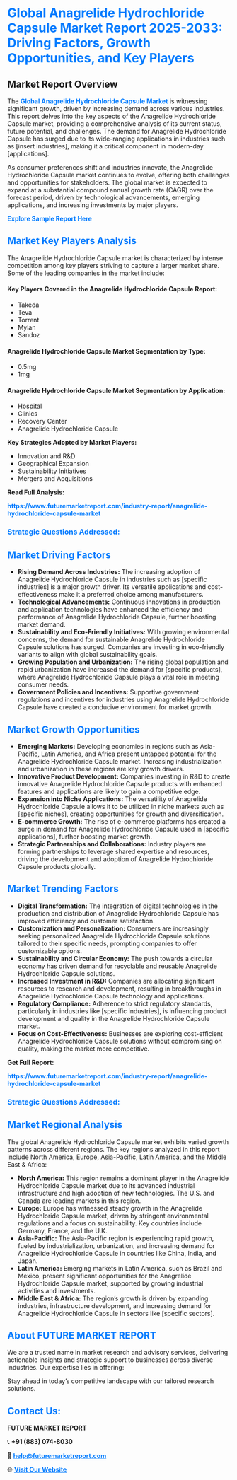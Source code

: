 <h1 style="color: #007BFF;">Global Anagrelide Hydrochloride Capsule Market Report 2025-2033: Driving Factors, Growth Opportunities, and Key Players</h1>

<section id="overview">
<h2>Market Report Overview</h2>
<p>The <a href="https://www.futuremarketreport.com/industry-report/anagrelide-hydrochloride-capsule-market" style="color: #007BFF; text-decoration: none;"><strong>Global Anagrelide Hydrochloride Capsule Market</strong></a> is witnessing significant growth, driven by increasing demand across various industries. This report delves into the key aspects of the Anagrelide Hydrochloride Capsule market, providing a comprehensive analysis of its current status, future potential, and challenges. The demand for Anagrelide Hydrochloride Capsule has surged due to its wide-ranging applications in industries such as [insert industries], making it a critical component in modern-day [applications].</p>
<p>As consumer preferences shift and industries innovate, the Anagrelide Hydrochloride Capsule market continues to evolve, offering both challenges and opportunities for stakeholders. The global market is expected to expand at a substantial compound annual growth rate (CAGR) over the forecast period, driven by technological advancements, emerging applications, and increasing investments by major players.</p>
</section>

<section id="overview">
<p><a href="https://www.futuremarketreport.com/request-sample/reportId=124007" style="color: #007BFF; text-decoration: none;"><strong>Explore Sample Report Here</strong></a></p>
</section>

<section id="key-players">
<h2 style="color: #007BFF;">Market Key Players Analysis</h2>
<p>The Anagrelide Hydrochloride Capsule market is characterized by intense competition among key players striving to capture a larger market share. Some of the leading companies in the market include:</p>
<h4>Key Players Covered in the Anagrelide Hydrochloride Capsule Report:</h4>
<ul><li>Takeda</li><li>Teva</li><li>Torrent</li><li>Mylan</li><li>Sandoz</li></ul>
<h4>Anagrelide Hydrochloride Capsule Market Segmentation by Type:</h4>
<ul><li>0.5mg</li><li>1mg</li></ul>

<h4>Anagrelide Hydrochloride Capsule Market Segmentation by Application:</h4>
<ul><li>Hospital</li><li>Clinics</li><li>Recovery Center</li><li>Anagrelide Hydrochloride Capsule</li></ul>
<p><strong>Key Strategies Adopted by Market Players:</strong></p>
<ul>
<li>Innovation and R&D</li>
<li>Geographical Expansion</li>
<li>Sustainability Initiatives</li>
<li>Mergers and Acquisitions</li>
</ul>
</section>

<section>
<p><strong>Read Full Analysis: </strong></p><a href="https://www.futuremarketreport.com/industry-report/anagrelide-hydrochloride-capsule-market" style="color: #007BFF; text-decoration: none;"><strong>https://www.futuremarketreport.com/industry-report/anagrelide-hydrochloride-capsule-market</strong></a>
<h3 style="color: #007BFF;">Strategic Questions Addressed:</h3>
</section>

<section id="driving-factors">
<h2 style="color: #007BFF;">Market Driving Factors</h2>
<ul>
<li><strong>Rising Demand Across Industries:</strong> The increasing adoption of Anagrelide Hydrochloride Capsule in industries such as [specific industries] is a major growth driver. Its versatile applications and cost-effectiveness make it a preferred choice among manufacturers.</li>
<li><strong>Technological Advancements:</strong> Continuous innovations in production and application technologies have enhanced the efficiency and performance of Anagrelide Hydrochloride Capsule, further boosting market demand.</li>
<li><strong>Sustainability and Eco-Friendly Initiatives:</strong> With growing environmental concerns, the demand for sustainable Anagrelide Hydrochloride Capsule solutions has surged. Companies are investing in eco-friendly variants to align with global sustainability goals.</li>
<li><strong>Growing Population and Urbanization:</strong> The rising global population and rapid urbanization have increased the demand for [specific products], where Anagrelide Hydrochloride Capsule plays a vital role in meeting consumer needs.</li>
<li><strong>Government Policies and Incentives:</strong> Supportive government regulations and incentives for industries using Anagrelide Hydrochloride Capsule have created a conducive environment for market growth.</li>
</ul>
</section>

<section id="growth-opportunities">
<h2 style="color: #007BFF;">Market Growth Opportunities</h2>
<ul>
<li><strong>Emerging Markets:</strong> Developing economies in regions such as Asia-Pacific, Latin America, and Africa present untapped potential for the Anagrelide Hydrochloride Capsule market. Increasing industrialization and urbanization in these regions are key growth drivers.</li>
<li><strong>Innovative Product Development:</strong> Companies investing in R&D to create innovative Anagrelide Hydrochloride Capsule products with enhanced features and applications are likely to gain a competitive edge.</li>
<li><strong>Expansion into Niche Applications:</strong> The versatility of Anagrelide Hydrochloride Capsule allows it to be utilized in niche markets such as [specific niches], creating opportunities for growth and diversification.</li>
<li><strong>E-commerce Growth:</strong> The rise of e-commerce platforms has created a surge in demand for Anagrelide Hydrochloride Capsule used in [specific applications], further boosting market growth.</li>
<li><strong>Strategic Partnerships and Collaborations:</strong> Industry players are forming partnerships to leverage shared expertise and resources, driving the development and adoption of Anagrelide Hydrochloride Capsule products globally.</li>
</ul>
</section>

<section id="trending-factors">
<h2 style="color: #007BFF;">Market Trending Factors</h2>
<ul>
<li><strong>Digital Transformation:</strong> The integration of digital technologies in the production and distribution of Anagrelide Hydrochloride Capsule has improved efficiency and customer satisfaction.</li>
<li><strong>Customization and Personalization:</strong> Consumers are increasingly seeking personalized Anagrelide Hydrochloride Capsule solutions tailored to their specific needs, prompting companies to offer customizable options.</li>
<li><strong>Sustainability and Circular Economy:</strong> The push towards a circular economy has driven demand for recyclable and reusable Anagrelide Hydrochloride Capsule solutions.</li>
<li><strong>Increased Investment in R&D:</strong> Companies are allocating significant resources to research and development, resulting in breakthroughs in Anagrelide Hydrochloride Capsule technology and applications.</li>
<li><strong>Regulatory Compliance:</strong> Adherence to strict regulatory standards, particularly in industries like [specific industries], is influencing product development and quality in the Anagrelide Hydrochloride Capsule market.</li>
<li><strong>Focus on Cost-Effectiveness:</strong> Businesses are exploring cost-efficient Anagrelide Hydrochloride Capsule solutions without compromising on quality, making the market more competitive.</li>
</ul>
</section>

<section>
<p><strong>Get Full Report: </strong></p><a href="https://www.futuremarketreport.com/industry-report/anagrelide-hydrochloride-capsule-market" style="color: #007BFF; text-decoration: none;"><strong>https://www.futuremarketreport.com/industry-report/anagrelide-hydrochloride-capsule-market</strong></a>
<h3 style="color: #007BFF;">Strategic Questions Addressed:</h3>
</section>


<section id="regional-analysis">
<h2 style="color: #007BFF;">Market Regional Analysis</h2>
<p>The global Anagrelide Hydrochloride Capsule market exhibits varied growth patterns across different regions. The key regions analyzed in this report include North America, Europe, Asia-Pacific, Latin America, and the Middle East & Africa:</p>
<ul>
<li><strong>North America:</strong> This region remains a dominant player in the Anagrelide Hydrochloride Capsule market due to its advanced industrial infrastructure and high adoption of new technologies. The U.S. and Canada are leading markets in this region.</li>
<li><strong>Europe:</strong> Europe has witnessed steady growth in the Anagrelide Hydrochloride Capsule market, driven by stringent environmental regulations and a focus on sustainability. Key countries include Germany, France, and the U.K.</li>
<li><strong>Asia-Pacific:</strong> The Asia-Pacific region is experiencing rapid growth, fueled by industrialization, urbanization, and increasing demand for Anagrelide Hydrochloride Capsule in countries like China, India, and Japan.</li>
<li><strong>Latin America:</strong> Emerging markets in Latin America, such as Brazil and Mexico, present significant opportunities for the Anagrelide Hydrochloride Capsule market, supported by growing industrial activities and investments.</li>
<li><strong>Middle East & Africa:</strong> The region’s growth is driven by expanding industries, infrastructure development, and increasing demand for Anagrelide Hydrochloride Capsule in sectors like [specific sectors].</li>
</ul>
</section>

<footer>
<h2 style="color: #007BFF;">About FUTURE MARKET REPORT</h2>
<p>We are a trusted name in market research and advisory services, delivering actionable insights and strategic support to businesses across diverse industries. Our expertise lies in offering:</p>

<p>Stay ahead in today’s competitive landscape with our tailored research solutions.</p>

<h2 style="color: #007BFF;">Contact Us:</h2>
<p><strong>FUTURE MARKET REPORT</strong></p>
<p>📞 <strong>+91 (883) 074-8030</strong></p>
<p>📧 <strong><a href="mailto:help@futuremarketreport.com" style="color: #007BFF;">help@futuremarketreport.com</a></strong></p>
<p>🌐 <strong><a href="https://www.futuremarketreport.com/" style="color: #007BFF;">Visit Our Website</a></strong></p>
</footer>